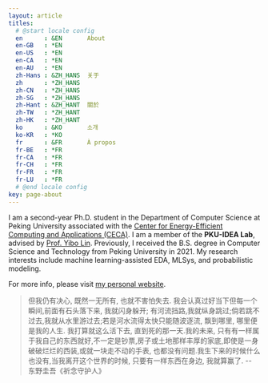 ```yaml
---
layout: article
titles:
  # @start locale config
  en      : &EN       About
  en-GB   : *EN
  en-US   : *EN
  en-CA   : *EN
  en-AU   : *EN
  zh-Hans : &ZH_HANS  关于
  zh      : *ZH_HANS
  zh-CN   : *ZH_HANS
  zh-SG   : *ZH_HANS
  zh-Hant : &ZH_HANT  關於
  zh-TW   : *ZH_HANT
  zh-HK   : *ZH_HANT
  ko      : &KO       소개
  ko-KR   : *KO
  fr      : &FR       À propos
  fr-BE   : *FR
  fr-CA   : *FR
  fr-CH   : *FR
  fr-FR   : *FR
  fr-LU   : *FR
  # @end locale config
key: page-about
---
```


I am a second-year Ph.D. student in the Department of Computer Science at Peking University associated with the [Center for Energy-Efficient Computing and Applications (CECA)](https://ceca.pku.edu.cn/).
I am a member of the **PKU-IDEA Lab**, advised by [Prof. Yibo Lin](https://yibolin.com/).
Previously, I received the B.S. degree in Computer Science and Technology from Peking University in 2021.
My research interests include machine learning-assisted EDA, MLSys, and probabilistic modeling.

For more info, please visit [my personal website](https://magic3007.github.io/).


> 但我仍有决心, 既然一无所有, 也就不害怕失去. 我会认真过好当下但每一个瞬间,前面有石头落下来, 我就闪身躲开; 有河流挡路,我就纵身跳过;倘若跳不过去,我就从水里游过去;若是河水流得太快只能随波逐流, 飘到哪里, 哪里便是我的人生. 我打算就这么活下去, 直到死的那一天.我的未来, 只有有一样属于我自己的东西就好,不一定是钞票,房子或土地那样丰厚的家底,即使是一身破破烂烂的西装,或就一块走不动的手表, 也都没有问题.我生下来的时候什么也没有,当我离开这个世界的时候, 只要有一样东西在身边, 我就算赢了. -- 东野圭吾《祈念守护人》